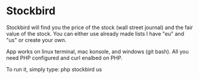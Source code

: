 # Stockbird

Stockbird will find you the price of the stock (wall street journal) and the fair value of the stock. You can either use already made lists I have "eu" and "us" or create your own. 

App works on linux terminal, mac konsole, and windows (git bash). All you need PHP configured and curl enalbed on PHP.

To run it, simply type: php stockbird us
